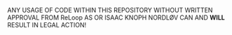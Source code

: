 ANY USAGE OF CODE WITHIN THIS REPOSITORY WITHOUT WRITTEN APPROVAL FROM ReLoop AS OR ISAAC KNOPH NORDLØV CAN AND **WILL** RESULT IN LEGAL ACTION!
